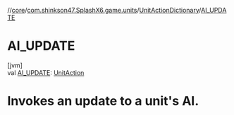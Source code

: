 //[core](../../../index.md)/[com.shinkson47.SplashX6.game.units](../index.md)/[UnitActionDictionary](index.md)/[AI_UPDATE](-a-i_-u-p-d-a-t-e.md)

# AI_UPDATE

[jvm]\
val [AI_UPDATE](-a-i_-u-p-d-a-t-e.md): [UnitAction](../-unit-action/index.md)

# Invokes an update to a unit's AI.
